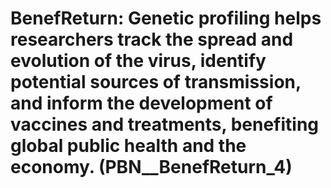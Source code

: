 # BenefReturn: __Genetic profiling helps researchers track the spread and evolution of the virus, identify potential sources of transmission, and inform the development of vaccines and treatments, benefiting global public health and the economy.__ (PBN__BenefReturn_4)

